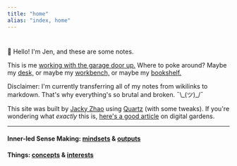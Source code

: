 ```yaml
---
title: "home"
alias: "index, home"
---
```


# 

👋  Hello! I'm Jen, and these are some notes. 

This is me [working with the garage door up.](learn-in-public.md) Where to poke around? Maybe my [desk,](_now.md) or maybe my [workbench,](_workbench.md) or maybe my [bookshelf.](1-library.md)

Disclaimer: I'm currently transferring all of my notes from wikilinks to markdown. That's why everything's so brutal and broken.  ¯\\\_(ツ)_/¯


This site was built by [Jacky Zhao](https://jzhao.xyz/) using [Quartz](https://github.com/jackyzha0/quartz) (with some tweaks). If you're wondering what *exactly* this is, [here's a good article](https://www.technologyreview.com/2020/09/03/1007716/digital-gardens-let-you-cultivate-your-own-little-bit-of-the-internet/) on digital gardens.

---

#### Inner-led Sense Making: [mindsets](1-mindset.md) & [outputs](1-outputs.md)

#### Things: [concepts](1-concepts.md) & [interests](1-interests.md)